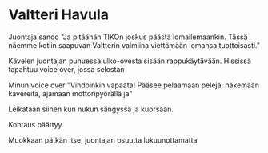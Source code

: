 # Valtteri Havula

Juontaja sanoo "Ja pitäähän TIKOn joskus päästä lomailemaankin. Tässä näemme kotiin saapuvan Valtterin valmiina viettämään lomansa tuottoisasti."

Kävelen juontajan puhuessa ulko-ovesta sisään rappukäytävään. Hississä tapahtuu voice over, jossa selostan

Minun voice over "Vihdoinkin vapaata! Pääsee pelaamaan pelejä, näkemään kavereita, ajamaan mottoripyörällä ja"

Leikataan siihen kun nukun sängyssä ja kuorsaan.

Kohtaus päättyy.

Muokkaan pätkän itse, juontajan osuutta lukuunottamatta